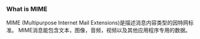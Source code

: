### What is MIME

MIME (Multipurpose Internet Mail Extensions)是描述消息内容类型的因特网标准。
MIME消息能包含文本，图像，音频，视频以及其他应用程序专用的数据。

